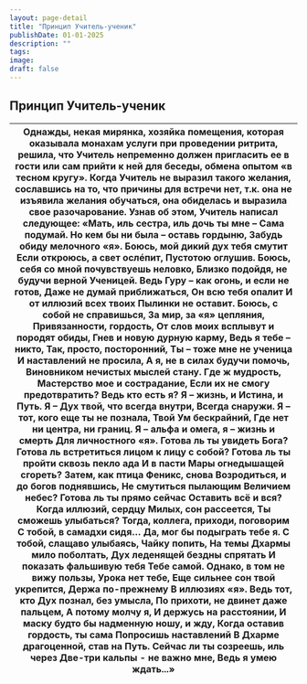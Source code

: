 ```yaml
---
layout: page-detail
title: "Принцип Учитель-ученик"
publishDate: 01-01-2025
description: ""
tags:
image:
draft: false
---
```


## Принцип Учитель-ученик
| Однажды, некая мирянка, хозяйка помещения, которая оказывала монахам услуги при проведении ритрита, решила, что Учитель непременно должен пригласить ее в гости или сам прийти к ней для беседы, обмена опытом «в тесном кругу». Когда Учитель не выразил такого желания, сославшись на то, что причины для встречи нет, т.к. она не изъявила желания обучаться, она обиделась и выразила свое разочарование. Узнав об этом, Учитель написал следующее: «Мать, иль сестра, иль дочь ты мне –  Сама подумай. Но кем бы ни была – оставь гордыню,  Забудь обиду мелочного «я».  Боюсь, мой дикий дух тебя смутит Если откроюсь, а свет ослéпит,  Пустотою оглушив. Боюсь, себя со мной почувствуешь неловко,  Близко подойдя, не будучи верной  Ученицей. Ведь Гуру – как огонь, и если не готов,  Даже не думай приближаться,  Он всю тебя опалит  И от иллюзий всех твоих  Пылинки не оставит. Боюсь, с собой не справишься,  За мир, за «я» цепляния,  Привязанности, гордость, От слов моих всплывут и породят обиды,  Гнев и новую дурную карму,  Ведь я тебе – никто, Так, просто, посторонний,  Ты – тоже мне не ученица  И наставлений не просила, А я, не в силах будучи помочь,  Виновником нечистых мыслей стану.  Где ж мудрость, Мастерство мое и сострадание,  Если их не смогу предотвратить?  Ведь кто есть я? Я – жизнь, и Истина, и Путь.  Я – Дух твой, что всегда внутри,  Всегда снаружи. Я – тот, кого еще ты не познала,  Твой Ум бескрайний,  Где нет ни центра, ни границ. Я – альфа и омега, я – жизнь и смерть  Для личностного «я».  Готова ль ты увидеть Бога?  Готова ль встретиться лицом к  лицу  с собой? Готова ль ты пройти сквозь пекло ада  И в пасти Мары огнедышащей сгореть?  Затем, как птица Феникс, снова Возродиться, и до богов поднявшись,  Не смутиться пылающим  Величием небес? Готова ль ты прямо сейчас  Оставить всё и вся?  Когда иллюзий, сердцу Милых, сон рассеется,  Ты сможешь улыбаться? Тогда, коллега, приходи, поговорим  С тобой, в самадхи сидя… Да, мог бы подыграть тебе я.  С тобой, слащаво улыбаясь,  Чайку попить, На темы Дхармы мило поболтать,  Дух леденящей бездны спрятать  И показать фальшивую тебя  Тебе самой. Однако, в том не вижу пользы,  Урока нет тебе, Еще сильнее сон твой укрепится,  Держа по-прежнему  В иллюзиях «я». Ведь тот, кто Дух познал, без умысла,  По прихоти, не двинет даже пальцем,  А потому молчу я,  И держусь на расстоянии, И маску будто бы надменную ношу, и жду,  Когда оставив гордость, ты сама  Попросишь наставлений В Дхарме драгоценной, став на Путь. Сейчас ли ты созреешь, иль через  Две-три кальпы - не важно мне,  Ведь я умею ждать...» |
| ------------------------------------------------------------------------------------------------------------------------------------------------------------------------------------------------------------------------------------------------------------------------------------------------------------------------------------------------------------------------------------------------------------------------------------------------------------------------------------------------------------------------------------------------------------------------------------------------------------------------------------------------------------------------------------------------------------------------------------------------------------------------------------------------------------------------------------------------------------------------------------------------------------------------------------------------------------------------------------------------------------------------------------------------------------------------------------------------------------------------------------------------------------------------------------------------------------------------------------------------------------------------------------------------------------------------------------------------------------------------------------------------------------------------------------------------------------------------------------------------------------------------------------------------------------------------------------------------------------------------------------------------------------------------------------------------------------------------------------------------------------------------------------------------------------------------------------------------------------------------------------------------------------------------------------------------------------------------------------------------------------------------------------------------------------------------------------------------------------------------------------------------------------------------------------------------------------------------------------------------------------------------------------------------------------------------------------------------------------------------------------------------------------------------------------------------------------------------------------------------------------------------------------------------------------------------------------------------------------------------------------------------------------------- |
  
  

